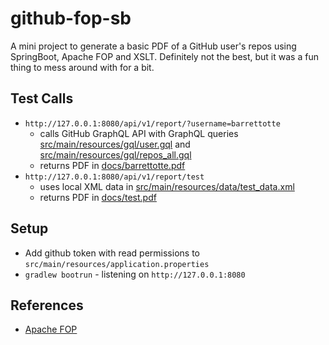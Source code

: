 # github-fop-sb

A mini project to generate a basic PDF of a GitHub user's repos using SpringBoot, Apache FOP and XSLT.
Definitely not the best, but it was a fun thing to mess around with for a bit.

## Test Calls

- ```http://127.0.0.1:8080/api/v1/report/?username=barrettotte``` 
  - calls GitHub GraphQL API with GraphQL queries [src/main/resources/gql/user.gql](src/main/resources/gql/user.gql) and [src/main/resources/gql/repos_all.gql](src/main/resources/gql/repos_all.gql)
  - returns PDF in [docs/barrettotte.pdf](docs/barrettotte.pdf)
- ```http://127.0.0.1:8080/api/v1/report/test``` 
  - uses local XML data in [src/main/resources/data/test_data.xml](src/main/resources/data/test_data.xml)
  - returns PDF in [docs/test.pdf](docs/test.pdf)

## Setup

- Add github token with read permissions to ```src/main/resources/application.properties```
- ```gradlew bootrun``` - listening on ```http://127.0.0.1:8080```

## References

- [Apache FOP](https://xmlgraphics.apache.org/fop/)

